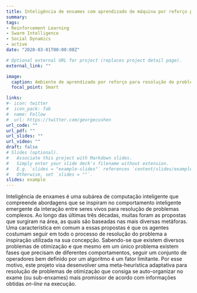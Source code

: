```yaml
---
title: Inteligência de enxames com aprendizado de máquina por reforço para resolução de problemas de otimização
summary: 
tags:
- Reinforcement Learning
- Swarm Intelligence
- Social Dynamics
- active
date: "2020-03-01T00:00:00Z"

# Optional external URL for project (replaces project detail page).
external_link: ""

image:
  caption: Ambiente de aprendizado por reforço para resolução do problema de otimização.
  focal_point: Smart

links:
#- icon: twitter
#  icon_pack: fab
#  name: Follow
#  url: https://twitter.com/georgecushen
url_code: ""
url_pdf: ""
url_slides: ""
url_video: ""
draft: false
# Slides (optional).
#   Associate this project with Markdown slides.
#   Simply enter your slide deck's filename without extension.
#   E.g. `slides = "example-slides"` references `content/slides/example-slides.md`.
#   Otherwise, set `slides = ""`.
slides: example
---
```


Inteligência de enxames é uma subárea de computação inteligente que compreende abordagens que se inspiram no comportamento inteligente emergente da interação entre seres vivos para resolução de problemas complexos. Ao longo das últimas três décadas, muitas foram as propostas que surgiram na área, as quais são baseadas nas mais diversas metáforas. Uma característica em comum a essas propostas é que os agentes costumam seguir em todo o processo de resolução do problema a inspiração utilizada na sua concepção. Sabendo-se que existem diversos problemas de otimização e que mesmo em um único problema existem fases que precisam de diferentes comportamentos, seguir um conjunto de operadores bem definido por um algoritmo é um fator limitante. Por esse motivo, este projeto visa desenvolver uma meta-heurística adaptativa para resolução de problemas de otimização que consiga se auto-organizar no exame (ou sub-enxames) mais promissor de acordo com informações obtidas *on-line* na execução. 


